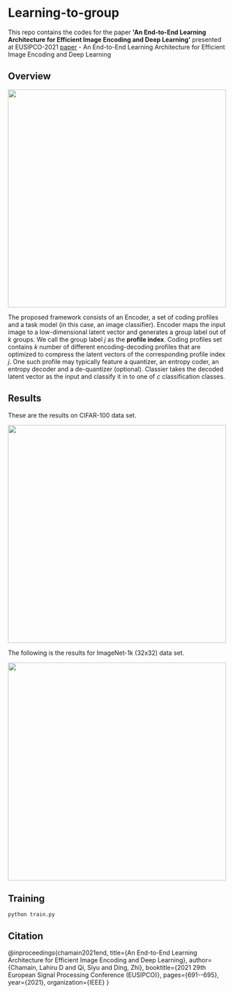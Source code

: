 # Learning-to-group
This repo contains the codes for the paper **'An End-to-End Learning Architecture for Efficient Image Encoding and Deep Learning'** presented at EUSIPCO-2021 [paper](https://ieeexplore.ieee.org/iel7/9615915/9615917/09616312.pdf) - An End-to-End Learning Architecture for Efficient Image Encoding and Deep Learning


## Overview
<img src="https://github.com/chamain/Learning-to-group/blob/main/images/groupMain2.png" width="500">

The proposed framework consists of an Encoder, a set of coding profiles and a task model (in this case, an image classifier). Encoder maps the input image  to a low-dimensional latent vector and generates a group label out of *k* groups. We call the group label *j* as the **profile index**. Coding profiles set contains *k* number of different encoding-decoding profiles that are optimized to compress the latent vectors of the corresponding profile index *j*. One such profile may typically feature a quantizer, an entropy coder, an entropy decoder and a de-quantizer (optional). Classier takes the decoded latent vector as the input and classify it in to one of *c* classification classes.

## Results
These are the results on CIFAR-100 data set.

<img src="https://github.com/chamain/Learning-to-group/blob/main/images/cifar100Uniformd12.png" width="500">

The following is the results for ImageNet-1k (32x32) data set.

<img src="https://github.com/chamain/Learning-to-group/blob/main/images/imageNetAcc5Uniform.png" width="500">

## Training
```
python train.py
```
## Citation
@inproceedings{chamain2021end,
  title={An End-to-End Learning Architecture for Efficient Image Encoding and Deep Learning},
  author={Chamain, Lahiru D and Qi, Siyu and Ding, Zhi},
  booktitle={2021 29th European Signal Processing Conference (EUSIPCO)},
  pages={691--695},
  year={2021},
  organization={IEEE}
}
